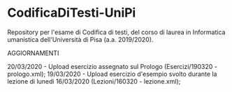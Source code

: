 # CodificaDiTesti-UniPi
Repository per l'esame di Codifica di testi, del corso di laurea in Informatica umanistica dell'Università di Pisa (a.a. 2019/2020).

AGGIORNAMENTI

20/03/2020 - Upload esercizio assegnato sul Prologo (Esercizi/190320 - prologo.xml);
19/03/2020 - Upload esercizio d'esempio svolto durante la lezione di lunedì 16/03/2020 (Lezioni/160320 - lezione.xml);
